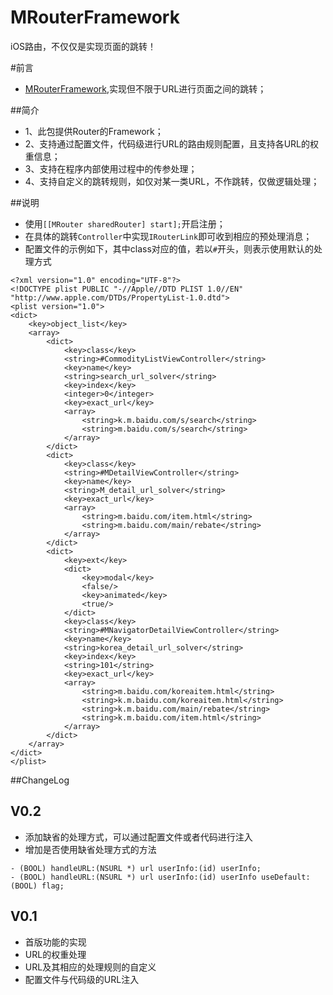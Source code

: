 # MRouterFramework
iOS路由，不仅仅是实现页面的跳转！


#前言
*   [MRouterFramework](https://github.com/MMicker/MRouterFramework),实现但不限于URL进行页面之间的跳转；

##简介
* 1、此包提供Router的Framework；
* 2、支持通过配置文件，代码级进行URL的路由规则配置，且支持各URL的权重信息；
* 3、支持在程序内部使用过程中的传参处理；
* 4、支持自定义的跳转规则，如仅对某一类URL，不作跳转，仅做逻辑处理；


##说明
*   使用`[[MRouter sharedRouter] start];`开启注册；
*   在具体的跳转`Controller`中实现`IRouterLink`即可收到相应的预处理消息；
*   配置文件的示例如下，其中class对应的值，若以`#`开头，则表示使用默认的处理方式
```
<?xml version="1.0" encoding="UTF-8"?>
<!DOCTYPE plist PUBLIC "-//Apple//DTD PLIST 1.0//EN" "http://www.apple.com/DTDs/PropertyList-1.0.dtd">
<plist version="1.0">
<dict>
    <key>object_list</key>
    <array>
        <dict>
            <key>class</key>
            <string>#CommodityListViewController</string>
            <key>name</key>
            <string>search_url_solver</string>
            <key>index</key>
            <integer>0</integer>
            <key>exact_url</key>
            <array>
                <string>k.m.baidu.com/s/search</string>
                <string>m.baidu.com/s/search</string>
            </array>
        </dict>
        <dict>
            <key>class</key>
            <string>#MDetailViewController</string>
            <key>name</key>
            <string>M_detail_url_solver</string>
            <key>exact_url</key>
            <array>
                <string>m.baidu.com/item.html</string>
                <string>m.baidu.com/main/rebate</string>
            </array>
        </dict>
        <dict>
            <key>ext</key>
            <dict>
                <key>modal</key>
                <false/>
                <key>animated</key>
                <true/>
            </dict>
            <key>class</key>
            <string>#MNavigatorDetailViewController</string>
            <key>name</key>
            <string>korea_detail_url_solver</string>
            <key>index</key>
            <string>101</string>
            <key>exact_url</key>
            <array>
                <string>m.baidu.com/koreaitem.html</string>
                <string>k.m.baidu.com/koreaitem.html</string>
                <string>k.m.baidu.com/main/rebate</string>
                <string>k.m.baidu.com/item.html</string>
            </array>
        </dict>
    </array>
</dict>
</plist>
```

##ChangeLog

V0.2
---
*   添加缺省的处理方式，可以通过配置文件或者代码进行注入
*   增加是否使用缺省处理方式的方法
```
- (BOOL) handleURL:(NSURL *) url userInfo:(id) userInfo;
- (BOOL) handleURL:(NSURL *) url userInfo:(id) userInfo useDefault:(BOOL) flag;
```


V0.1
---
*   首版功能的实现
*   URL的权重处理
*   URL及其相应的处理规则的自定义
*   配置文件与代码级的URL注入
